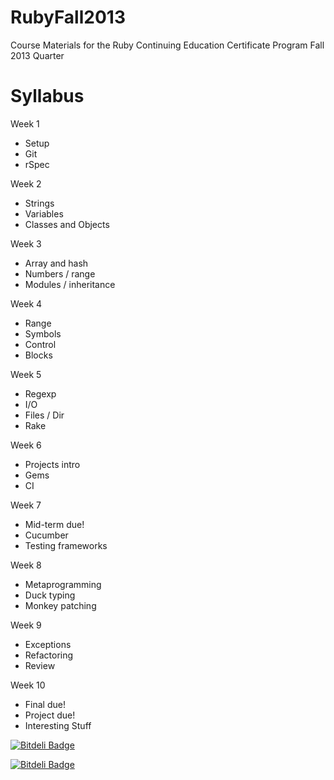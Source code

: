 RubyFall2013
============

Course Materials for the Ruby Continuing Education Certificate Program Fall 2013 Quarter 

Syllabus
============

Week 1
* Setup
* Git
* rSpec

Week 2
* Strings
* Variables
* Classes and Objects

Week 3
* Array and hash
* Numbers / range
* Modules / inheritance

Week 4
* Range
* Symbols
* Control
* Blocks

Week 5
* Regexp
* I/O
* Files / Dir
* Rake

Week 6
* Projects intro
* Gems
* CI

Week 7
* Mid-term due!
* Cucumber
* Testing frameworks

Week 8
* Metaprogramming
* Duck typing
* Monkey patching

Week 9
* Exceptions
* Refactoring
* Review

Week 10
* Final due!
* Project due!
* Interesting Stuff


[![Bitdeli Badge](https://d2weczhvl823v0.cloudfront.net/UWE-Ruby/rubyfall2013/trend.png)](https://bitdeli.com/free "Bitdeli Badge")



[![Bitdeli Badge](https://d2weczhvl823v0.cloudfront.net/UWE-Ruby/rubywinter2014/trend.png)](https://bitdeli.com/free "Bitdeli Badge")

